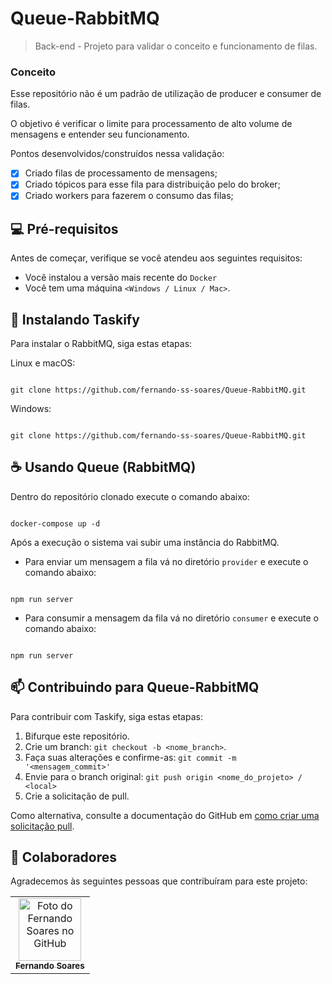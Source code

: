 # Queue-RabbitMQ

> Back-end - Projeto para validar o conceito e funcionamento de filas.

### Conceito

Esse repositório não é um padrão de utilização de producer e consumer de filas.

O objetivo é verificar o limite para processamento de alto volume de mensagens e entender seu funcionamento.

Pontos desenvolvidos/construídos nessa validação:

- [x] Criado filas de processamento de mensagens;
- [x] Criado tópicos para esse fila para distribuição pelo do broker;
- [x] Criado workers para fazerem o consumo das filas;

## 💻 Pré-requisitos

Antes de começar, verifique se você atendeu aos seguintes requisitos:

- Você instalou a versão mais recente do `Docker`
- Você tem uma máquina `<Windows / Linux / Mac>`.

## 🚀 Instalando Taskify

Para instalar o RabbitMQ, siga estas etapas:

Linux e macOS:

```

git clone https://github.com/fernando-ss-soares/Queue-RabbitMQ.git

```

Windows:

```

git clone https://github.com/fernando-ss-soares/Queue-RabbitMQ.git

```

## ☕ Usando Queue (RabbitMQ)

Dentro do repositório clonado execute o comando abaixo:

```

docker-compose up -d

```

Após a execução o sistema vai subir uma instância do RabbitMQ.

- Para enviar um mensagem a fila vá no diretório `provider` e execute o comando abaixo:

```

npm run server

```

- Para consumir a mensagem da fila vá no diretório `consumer` e execute o comando abaixo:

```

npm run server

```

## 📫 Contribuindo para Queue-RabbitMQ

Para contribuir com Taskify, siga estas etapas:

1. Bifurque este repositório.
2. Crie um branch: `git checkout -b <nome_branch>`.
3. Faça suas alterações e confirme-as: `git commit -m '<mensagem_commit>'`
4. Envie para o branch original: `git push origin <nome_do_projeto> / <local>`
5. Crie a solicitação de pull.

Como alternativa, consulte a documentação do GitHub em [como criar uma solicitação pull](https://help.github.com/en/github/collaborating-with-issues-and-pull-requests/creating-a-pull-request).

## 🤝 Colaboradores

Agradecemos às seguintes pessoas que contribuíram para este projeto:

<table>
  <tr>
    <td align="center">
      <a href="#" title="defina o titulo do link">
        <img src="https://avatars.githubusercontent.com/u/116040735?v=4" width="100px;" alt="Foto do Fernando Soares no GitHub"/><br>
        <sub>
          <b>Fernando Soares</b>
        </sub>
      </a>
    </td>
  </tr>
</table>
